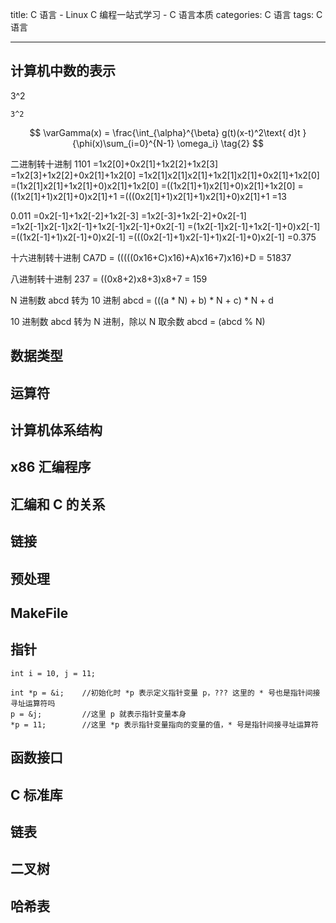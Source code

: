 title: C 语言 - Linux C 编程一站式学习 - C 语言本质
categories: C 语言
tags: C 语言

---

<!--more-->

## 计算机中数的表示

3^2

```
3^2
```

$$
 \varGamma(x) = \frac{\int_{\alpha}^{\beta} g(t)(x-t)^2\text{ d}t }{\phi(x)\sum_{i=0}^{N-1} \omega_i} \tag{2}
$$

二进制转十进制
1101
=1x2[0]+0x2[1]+1x2[2]+1x2[3]
=1x2[3]+1x2[2]+0x2[1]+1x2[0]
=1x2[1]x2[1]x2[1]+1x2[1]x2[1]+0x2[1]+1x2[0]
=(1x2[1]x2[1]+1x2[1]+0)x2[1]+1x2[0]
=((1x2[1]+1)x2[1]+0)x2[1]+1x2[0]
=((1x2[1]+1)x2[1]+0)x2[1]+1
=(((0x2[1]+1)x2[1]+1)x2[1]+0)x2[1]+1
=13

0.011
=0x2[-1]+1x2[-2]+1x2[-3]
=1x2[-3]+1x2[-2]+0x2[-1]
=1x2[-1]x2[-1]x2[-1]+1x2[-1]x2[-1]+0x2[-1]
=(1x2[-1]x2[-1]+1x2[-1]+0)x2[-1]
=((1x2[-1]+1)x2[-1]+0)x2[-1]
=(((0x2[-1]+1)x2[-1]+1)x2[-1]+0)x2[-1]
=0.375

十六进制转十进制
CA7D = (((((0x16+C)x16)+A)x16+7)x16)+D = 51837

八进制转十进制
237 = ((0x8+2)x8+3)x8+7 = 159

N 进制数 abcd 转为 10 进制
abcd = (((a * N) + b) * N + c) * N + d

10 进制数 abcd 转为 N 进制，除以 N 取余数
abcd = (abcd % N)

## 数据类型


## 运算符


## 计算机体系结构


## x86 汇编程序


## 汇编和 C 的关系


## 链接


## 预处理


## MakeFile


## 指针

```
int i = 10, j = 11;

int *p = &i;    //初始化时 *p 表示定义指针变量 p，??? 这里的 * 号也是指针间接寻址运算符吗
p = &j;         //这里 p 就表示指针变量本身
*p = 11;        //这里 *p 表示指针变量指向的变量的值，* 号是指针间接寻址运算符
```

## 函数接口


## C 标准库


## 链表


## 二叉树


## 哈希表


